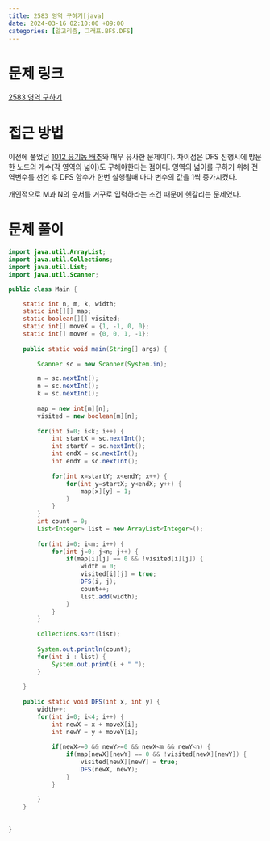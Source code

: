 ```yaml
---
title: 2583 영역 구하기[java]
date: 2024-03-16 02:10:00 +09:00
categories: [알고리즘, 그래프.BFS.DFS]
---
```

# 문제 링크
[2583 영역 구하기](https://www.acmicpc.net/problem/2583)

# 접근 방법
이전에 풀었던 [1012 유기농 배추](https://patchpark.github.io/posts/1012)와 매우 유사한 문제이다. 차이점은 DFS 진행시에 방문한 노드의 개수(각 영역의 넓이)도 구해야한다는 점이다. 영역의 넓이를 구하기 위해 전역변수를 선언 후 DFS 함수가 한번 실행될때 마다 변수의 값을 1씩 증가시켰다.

개인적으로 M과 N의 순서를 거꾸로 입력하라는 조건 때문에 헷갈리는 문제였다.
# 문제 풀이
```java
import java.util.ArrayList;
import java.util.Collections;
import java.util.List;
import java.util.Scanner;

public class Main {

	static int n, m, k, width;
	static int[][] map;
	static boolean[][] visited;
	static int[] moveX = {1, -1, 0, 0};
	static int[] moveY = {0, 0, 1, -1};
	
	public static void main(String[] args) {
		
		Scanner sc = new Scanner(System.in);

		m = sc.nextInt();
		n = sc.nextInt();
		k = sc.nextInt();
		
		map = new int[m][n];
		visited = new boolean[m][n];
		
		for(int i=0; i<k; i++) {
			int startX = sc.nextInt();
			int startY = sc.nextInt();
			int endX = sc.nextInt();
			int endY = sc.nextInt();
			
			for(int x=startY; x<endY; x++) {
				for(int y=startX; y<endX; y++) {
					map[x][y] = 1;
				}
			}
		}
		int count = 0;
		List<Integer> list = new ArrayList<Integer>();
		
		for(int i=0; i<m; i++) {
			for(int j=0; j<n; j++) {
				if(map[i][j] == 0 && !visited[i][j]) {
					width = 0;
					visited[i][j] = true;
					DFS(i, j);
					count++;
					list.add(width);
				}
			}
		}
	
		Collections.sort(list);
		
		System.out.println(count);
		for(int i : list) {
			System.out.print(i + " ");
		}
		
	}
	
	public static void DFS(int x, int y) {
		width++;
		for(int i=0; i<4; i++) {
			int newX = x + moveX[i];
			int newY = y + moveY[i];
			
			if(newX>=0 && newY>=0 && newX<m && newY<n) {
				if(map[newX][newY] == 0 && !visited[newX][newY]) {
					visited[newX][newY] = true;
					DFS(newX, newY);
				}
			}
			
		}
	}
	
	
}
```